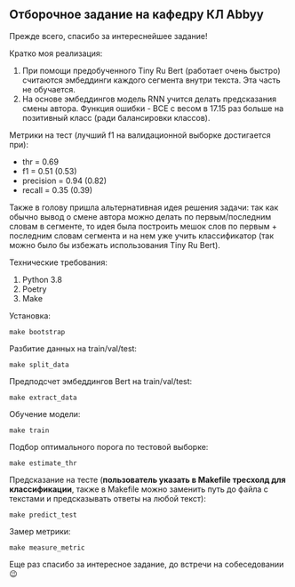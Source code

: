 ## Отборочное задание на кафедру КЛ Abbyy

Прежде всего, спасибо за интереснейшее задание!

Кратко моя реализация:
1. При помощи предобученного Tiny Ru Bert (работает очень быстро) считаются эмбеддинги каждого сегмента внутри текста. Эта часть не обучается.
2. На основе эмбеддингов модель RNN учится делать предсказания смены автора. Функция ошибки - BCE с весом в 17.15 раз больше на позитивный класс (ради балансировки классов).

Метрики на тест (лучший f1 на валидационной выборке достигается при):
* thr = 0.69
* f1 = 0.51 (0.53)
* precision = 0.94 (0.82)
* recall = 0.35 (0.39)

Также в голову пришла альтернативная идея решения задачи:
так как обычно вывод о смене автора можно делать по первым/последним словам в сегменте, то идея была построить мешок слов по первым + последним словам сегмента и на нем уже учить классификатор (так можно было бы избежать использования Tiny Ru Bert).

Технические требования:
1. Python 3.8
2. Poetry
3. Make

Установка:
```
make bootstrap
```

Разбитие данных на train/val/test:
```
make split_data
```

Предподсчет эмбеддингов Bert на train/val/test:
```
make extract_data
```

Обучение модели:
```
make train
```

Подбор оптимального порога по тестовой выборке:
```
make estimate_thr
```

Предсказание на тесте (**пользователь указать в Makefile тресхолд для классификации**, также в Makefile можно заменить путь до файла с текстами и предсказывать ответы на любой текст):
```
make predict_test
```

Замер метрики:
```
make measure_metric
```

Еще раз спасибо за интересное задание, до встречи на собеседовании 😉
